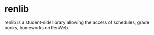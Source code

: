 # renlib
renlib is a student-side library allowing the access of schedules, grade books, homeworks on RenWeb.
